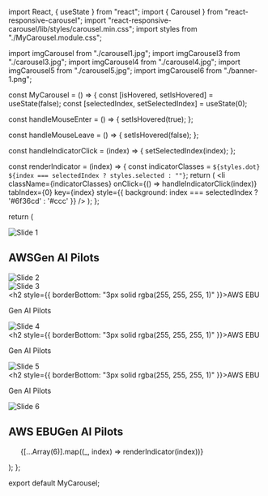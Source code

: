 import React, { useState } from "react";
import { Carousel } from "react-responsive-carousel";
import "react-responsive-carousel/lib/styles/carousel.min.css";
import styles from "./MyCarousel.module.css";

import imgCarousel from "./carousel1.jpg";
import imgCarousel3 from "./carousel3.jpg";
import imgCarousel4 from "./carousel4.jpg";
import imgCarousel5 from "./carousel5.jpg";
import imgCarousel6 from "./banner-1.png";

const MyCarousel = () => {
  const [isHovered, setIsHovered] = useState(false);
  const [selectedIndex, setSelectedIndex] = useState(0);

  const handleMouseEnter = () => {
    setIsHovered(true);
  };

  const handleMouseLeave = () => {
    setIsHovered(false);
  };

  const handleIndicatorClick = (index) => {
    setSelectedIndex(index);
  };

  const renderIndicator = (index) => {
    const indicatorClasses = `${styles.dot} ${index === selectedIndex ? styles.selected : ""}`;
    return (
      <li
        className={indicatorClasses}
        onClick={() => handleIndicatorClick(index)}
        tabIndex={0}
        key={index}
        style={{ background: index === selectedIndex ? '#6f36cd' : '#ccc' }}
      />
    );
  };

  return (
    <div className={styles.carouselContainer}>
      <Carousel
        selectedItem={selectedIndex}
        onChange={handleIndicatorClick}
        showArrows={false}
        showThumbs={false}
        showIndicators={false}
        infiniteLoop={true}
        autoPlay={!isHovered}
        showStatus={false}
        interval={2000}
        stopOnHover={false}
        className={styles.customIndicator}
      >
        <div className={styles.carouselItem} onMouseEnter={handleMouseEnter} onMouseLeave={handleMouseLeave}>
          <img src={imgCarousel} className={styles.carouselImage} alt="Slide 1" />
          <div className={styles.carouselOverlay}></div>
          <div className={styles.carouselCaption}>
            <h2>AWS<span>Gen AI Pilots</span></h2>
          </div>
        </div>
        <div className={styles.carouselItem} onMouseEnter={handleMouseEnter} onMouseLeave={handleMouseLeave}>
          <img src={imgCarousel6} className={styles.carouselImage6} alt="Slide 2" />
          <div className={styles.carouselOverlay6}></div>
        </div>
        <div className={styles.carouselItem} onMouseEnter={handleMouseEnter} onMouseLeave={handleMouseLeave}>
          <img src={imgCarousel} className={styles.carouselImage} alt="Slide 3" />
          <div className={styles.carouselOverlay}></div>
          <div className={styles.carouselCaption}>
            <h2 style={{ borderBottom: "3px solid rgba(255, 255, 255, 1)" }}>AWS EBU</h2>
            <p>Gen AI Pilots</p>
          </div>
        </div>
        <div className={styles.carouselItem} onMouseEnter={handleMouseEnter} onMouseLeave={handleMouseLeave}>
          <img src={imgCarousel3} className={styles.carouselImage} alt="Slide 4" />
          <div className={styles.carouselOverlay}></div>
          <div className={styles.carouselCaption}>
            <h2 style={{ borderBottom: "3px solid rgba(255, 255, 255, 1)" }}>AWS EBU</h2>
            <p>Gen AI Pilots</p>
          </div>
        </div>
        <div className={styles.carouselItem} onMouseEnter={handleMouseEnter} onMouseLeave={handleMouseLeave}>
          <img src={imgCarousel4} className={styles.carouselImage} alt="Slide 5" />
          <div className={styles.carouselOverlay}></div>
          <div className={styles.carouselCaption}>
            <h2 style={{ borderBottom: "3px solid rgba(255, 255, 255, 1)" }}>AWS EBU</h2>
            <p>Gen AI Pilots</p>
          </div>
        </div>
        <div className={styles.carouselItem} onMouseEnter={handleMouseEnter} onMouseLeave={handleMouseLeave}>
          <img src={imgCarousel5} className={styles.carouselImage} alt="Slide 6" />
          <div className={styles.carouselOverlay}></div>
          <div className={styles.carouselCaption}>
            <h2>AWS EBU<span>Gen AI Pilots</span></h2>
          </div>
        </div>
      </Carousel>
      <ul className={styles.indicatorsContainer}>
        {[...Array(6)].map((_, index) => renderIndicator(index))}
      </ul>
    </div>
  );
};

export default MyCarousel;
